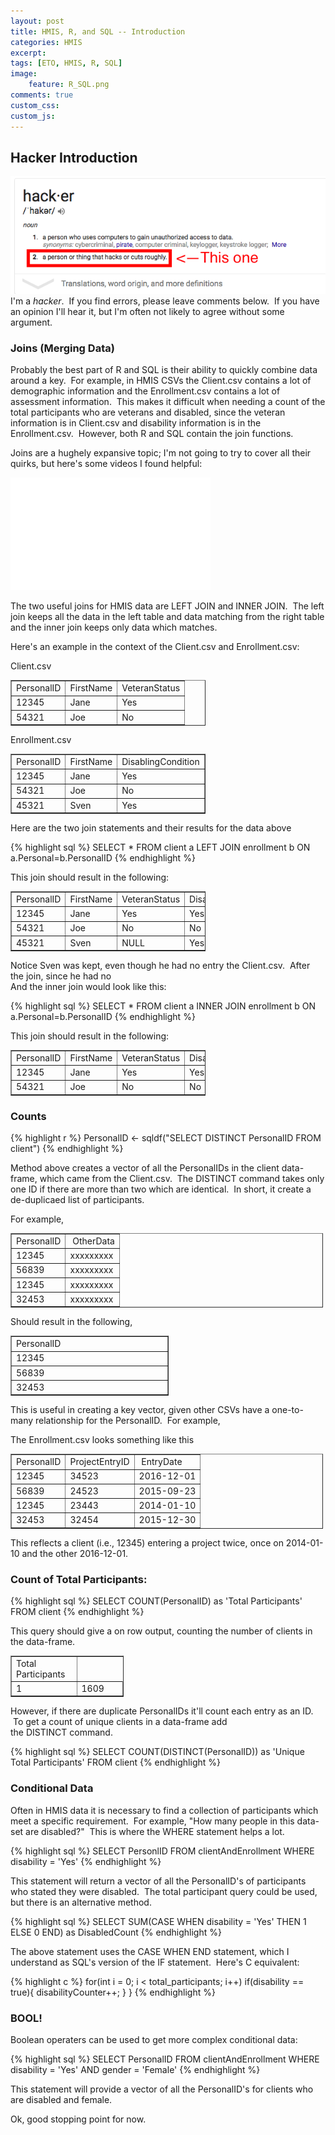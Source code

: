 ```yaml
---
layout: post
title: HMIS, R, and SQL -- Introduction
categories: HMIS
excerpt:
tags: [ETO, HMIS, R, SQL]
image: 
    feature: R_SQL.png
comments: true
custom_css:
custom_js: 
---
```


## Hacker Introduction

![](/../../images/Screenshot%202016-12-27%2007.39.30.png)I'm a _hacker_.  If you find errors, please leave comments below.  If you have an opinion I'll hear it, but I'm often not likely to agree without some argument.  

### Joins (Merging Data)

Probably the best part of R and SQL is their ability to quickly combine data around a key.  For example, in HMIS CSVs the Client.csv contains a lot of demographic information and the Enrollment.csv contains a lot of assessment information.  This makes it difficult when needing a count of the total participants who are veterans and disabled, since the veteran information is in Client.csv and disability information is in the Enrollment.csv.  However, both R and SQL contain the join functions.    

Joins are a hughely expansive topic; I'm not going to try to cover all their quirks, but here's some videos I found helpful:  

<iframe allowfullscreen="" frameborder="0" height="180" src="//www.youtube.com/embed/KTvYHEntvn8" width="320"></iframe>  

The two useful joins for HMIS data are LEFT JOIN and INNER JOIN.  The left join keeps all the data in the left table and data matching from the right table and the inner join keeps only data which matches.  

Here's an example in the context of the Client.csv and Enrollment.csv:  

Client.csv

<table border="1" cellpadding="1" cellspacing="1" style="width: 312px;">

<tbody>
<tr>
<td>PersonalID</td>
<td>FirstName</td>
<td>VeteranStatus</td>
</tr>
<tr>
<td>12345</td>
<td>Jane</td>
<td>Yes</td>
</tr>
<tr>
<td>54321</td>
<td>Joe</td>
<td>No</td>
</tr>
</tbody>
</table>

Enrollment.csv
<table border="1" cellpadding="1" cellspacing="1" style="width: 312px;">
<tbody>
<tr>
<td>PersonalID</td>
<td>FirstName</td>
<td>DisablingCondition</td>
</tr>
<tr>
<td>12345</td>
<td>Jane</td>
<td>Yes</td>
</tr>
<tr>
<td>54321</td>
<td>Joe</td>
<td>No</td>
</tr>
<tr>
<td>45321</td>
<td>Sven</td>
<td>Yes</td>
</tr>
</tbody>
</table>

Here are the two join statements and their results for the data above

{% highlight sql %}
SELECT * 
   FROM client a 
   LEFT JOIN enrollment b ON a.Personal=b.PersonalID
{% endhighlight %}

This join should result in the following:

<table border="1" cellpadding="1" cellspacing="1" style="width: 312px;">

<tbody>

<tr>

<td>PersonalID</td>

<td>FirstName</td>

<td>VeteranStatus</td>

<td>DisablingCondition</td>

</tr>

<tr>

<td>12345</td>

<td>Jane</td>

<td>Yes</td>

<td>Yes</td>

</tr>

<tr>

<td>54321</td>

<td>Joe</td>

<td>No</td>

<td>No</td>

</tr>

<tr>

<td>45321</td>

<td>Sven</td>

<td>NULL</td>

<td>Yes</td>

</tr>

</tbody>

</table>

Notice Sven was kept, even though he had no entry the Client.csv.  After the join, since he had no   
And the inner join would look like this:

{% highlight sql %}
SELECT * 
       FROM client a 
       INNER JOIN enrollment b ON a.Personal=b.PersonalID
{% endhighlight %}

This join should result in the following:

<table border="1" cellpadding="1" cellspacing="1" style="width: 312px;">

<tbody>

<tr>

<td>PersonalID</td>

<td>FirstName</td>

<td>VeteranStatus</td>

<td>DisablingCondition</td>

</tr>

<tr>

<td>12345</td>

<td>Jane</td>

<td>Yes</td>

<td>Yes</td>

</tr>

<tr>

<td>54321</td>

<td>Joe</td>

<td>No</td>

<td>No</td>

</tr>

</tbody>

</table>

### Counts

{% highlight r %}
PersonalID <- sqldf("SELECT DISTINCT PersonalID FROM client")
{% endhighlight %}

Method above creates a vector of all the PersonalIDs in the client data-frame, which came from the Client.csv.  The DISTINCT command takes only one ID if there are more than two which are identical.  In short, it create a de-duplicaed list of participants.  

For example,

<table border="1" cellpadding="1" cellspacing="1" style="width:500px;">

<tbody>

<tr>

<td>PersonalID</td>

<td> OtherData</td>

</tr>

<tr>

<td>12345</td>

<td>xxxxxxxxx</td>

</tr>

<tr>

<td>56839</td>

<td>xxxxxxxxx</td>

</tr>

<tr>

<td>12345</td>

<td>xxxxxxxxx</td>

</tr>

<tr>

<td>32453</td>

<td>xxxxxxxxx</td>

</tr>

</tbody>

</table>

Should result in the following,

<table border="1" cellpadding="1" cellspacing="1" style="width: 253px;">

<tbody>

<tr>

<td style="width: 245px;">PersonalID</td>

</tr>

<tr>

<td style="width: 245px;">12345</td>

</tr>

<tr>

<td style="width: 245px;">56839</td>

</tr>

<tr>

<td style="width: 245px;">32453</td>

</tr>

</tbody>

</table>

This is useful in creating a key vector, given other CSVs have a one-to-many relationship for the PersonalID.  For example,  

The Enrollment.csv looks something like this

<table border="1" cellpadding="1" cellspacing="1" style="width:500px;">

<tbody>

<tr>

<td>PersonalID</td>

<td>ProjectEntryID</td>

<td> EntryDate</td>

</tr>

<tr>

<td>12345</td>

<td>34523</td>

<td>2016-12-01</td>

</tr>

<tr>

<td>56839</td>

<td>24523</td>

<td>2015-09-23</td>

</tr>

<tr>

<td>12345</td>

<td>23443</td>

<td>2014-01-10</td>

</tr>

<tr>

<td>32453</td>

<td>32454</td>

<td>2015-12-30</td>

</tr>

</tbody>

</table>

This reflects a client (i.e., 12345) entering a project twice, once on 2014-01-10 and the other 2016-12-01.

### Count of Total Participants:

{% highlight sql %}
SELECT COUNT(PersonalID) as 'Total Participants' FROM client
{% endhighlight %}

This query should give a on row output, counting the number of clients in the data-frame.

<table border="1" cellpadding="1" cellspacing="1" style="width: 181px;">

<tbody>

<tr>

<td style="width: 121px;">Total Participants</td>

</tr>

<tr>

<td>1</td>

<td class="rtecenter" style="width: 121px;">1609</td>

</tr>

</tbody>

</table>

However, if there are duplicate PersonalIDs it'll count each entry as an ID.  To get a count of unique clients in a data-frame add the DISTINCT command.

{% highlight sql %}
SELECT COUNT(DISTINCT(PersonalID)) as 'Unique Total Participants' FROM client
{% endhighlight %}
### Conditional Data

Often in HMIS data it is necessary to find a collection of participants which meet a specific requirement.  For example, "How many people in this data-set are disabled?"  This is where the WHERE statement helps a lot.

{% highlight sql %}
SELECT PersonlID FROM clientAndEnrollment WHERE disability = 'Yes'
{% endhighlight %}

This statement will return a vector of all the PersonalID's of participants who stated they were disabled.  The total participant query could be used, but there is an alternative method.  

{% highlight sql %}
SELECT SUM(CASE WHEN 
               disability = 'Yes' THEN 1 ELSE 0 
           END) as DisabledCount
{% endhighlight %}

The above statement uses the CASE WHEN END statement, which I understand as SQL's version of the IF statement.  Here's C equivalent:

{% highlight c %}
for(int i = 0; i < total_participants; i++)
    if(disability == true){
       disabilityCounter++;
    }
}
{% endhighlight %}

### BOOL!

Boolean operaters can be used to get more complex conditional data:

{% highlight sql %}
SELECT PersonalID FROM clientAndEnrollment 
       WHERE disability = 'Yes' 
       AND gender = 'Female'
{% endhighlight %}

This statement will provide a vector of all the PersonalID's for clients who are disabled and female.  

Ok, good stopping point for now.